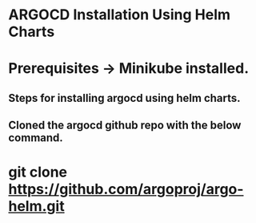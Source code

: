 # **ARGOCD Installation Using Helm Charts**
# Prerequisites → Minikube installed.

## Steps for installing argocd using helm charts.

## Cloned the argocd github repo with the below command.

# **git clone https://github.com/argoproj/argo-helm.git**
